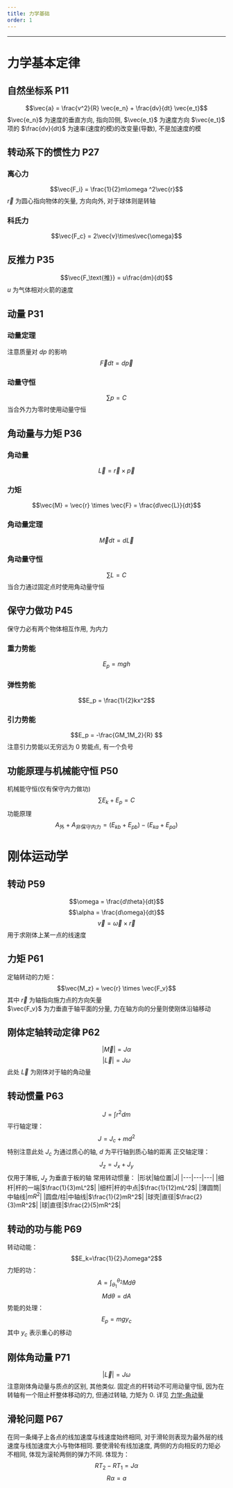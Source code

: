 ```yaml
---
title: 力学基础
order: 1
---
```


---

# 力学基本定律
## 自然坐标系 P11
$$\vec{a} = \frac{v^2}{R}  \vec{e_n} + \frac{dv}{dt}  \vec{e_t}$$
$\vec{e_n}$ 为速度的垂直方向, 指向凹侧, $\vec{e_t}$ 为速度方向
$\vec{e_t}$ 项的 $\frac{dv}{dt}$ 为速率(速度的模)的改变量(导数), 不是加速度的模
## 转动系下的惯性力 P27
### 离心力
$$\vec{F_i} = \frac{1}{2}m\omega ^2\vec{r}$$
$\vec{r}$ 为圆心指向物体的矢量, 方向向外, 对于球体则是转轴  
### 科氏力
$$\vec{F_c} = 2\vec{v}\times\vec{\omega}$$
## 反推力 P35
$$\vec{F_\text{推}} = u\frac{dm}{dt}$$
$u$ 为气体相对火箭的速度
## 动量 P31
### 动量定理
注意质量对 $dp$ 的影响
$$\vec{F}dt=d\vec{p}$$
### 动量守恒
$$\sum p = C$$
当合外力为零时使用动量守恒
## 角动量与力矩 P36

### 角动量
$$\vec{L} = \vec{r} \times \vec{p}$$
### 力矩
$$\vec{M} = \vec{r} \times \vec{F} = \frac{d\vec{L}}{dt}$$
### 角动量定理
$$\vec{M}dt=d\vec{L}$$
### 角动量守恒
$$\sum L = C$$
当合力通过固定点时使用角动量守恒
## 保守力做功 P45
保守力必有两个物体相互作用, 为内力
### 重力势能
$$E_p = mgh$$
### 弹性势能
$$E_p = \frac{1}{2}kx^2$$
### 引力势能
$$E_p = -\frac{GM_1M_2}{R} $$
注意引力势能以无穷远为 $0$ 势能点, 有一个负号
## 功能原理与机械能守恒 P50
机械能守恒(仅有保守内力做功)
$$\sum E_k+E_p=C$$
功能原理
$$A_\text{外}+A_{\text{非保守内力}} = (E_{kb} + E_{pb}) - (E_{ka} + E_{pa})$$

# 刚体运动学
## 转动 P59
$$\omega = \frac{d\theta}{dt}$$
$$\alpha = \frac{d\omega}{dt}$$
$$\vec{v} = \vec{\omega} \times \vec{r}$$
用于求刚体上某一点的线速度
## 力矩 P61
定轴转动的力矩：
$$\vec{M_z} = \vec{r} \times \vec{F_v}$$
其中 $\vec{r}$ 为轴指向施力点的方向矢量  
$\vec{F_v}$ 为力垂直于轴平面的分量, 力在轴方向的分量则使刚体沿轴移动  
## 刚体定轴转动定律 P62
$$|\vec{M}| = J\alpha$$
$$|\vec{L}| = J\omega$$
此处 $\vec{L}$ 为刚体对于轴的角动量
## 转动惯量 P63
$$J = \int r^2dm$$
平行轴定理：
$$J = J_c + md^2$$
特别注意此处 $J_c$ 为通过质心的轴, $d$ 为平行轴到质心轴的距离
正交轴定理：
$$J_z = J_x + J_y$$
仅用于薄板, $J_z$ 为垂直于板的轴
常用转动惯量：
|形状|轴位置|J|
|---|---|---|
|细杆|杆的一端|$\frac{1}{3}mL^2$|
|细杆|杆的中点|$\frac{1}{12}mL^2$|
|薄圆筒|中轴线|$mR^2$|
|圆盘/柱|中轴线|$\frac{1}{2}mR^2$|
|球壳|直径|$\frac{2}{3}mR^2$|
|球|直径|$\frac{2}{5}mR^2$|
## 转动的功与能 P69
转动动能：
$$E_k=\frac{1}{2}J\omega^2$$
力矩的功：
$$A=\int^{\theta_2}_{\theta_1} Md\theta$$
$$Md\theta=dA$$
势能的处理：
$$E_p=mgy_c$$
其中 $y_c$ 表示重心的移动
## 刚体角动量 P71
$$|\vec{L}| = J\omega$$
注意刚体角动量与质点的区别, 其他类似. 
固定点的杆转动不可用动量守恒, 因为在转轴有一个阻止杆整体移动的力, 但通过转轴, 力矩为 $0$. 详见 [力学-角动量](#角动量与力矩-p36)
## 滑轮问题 P67
在同一条绳子上各点的线加速度与线速度始终相同, 对于滑轮则表现为最外层的线速度与线加速度大小与物体相同. 要使滑轮有线加速度, 两侧的方向相反的力矩必不相同, 体现为滚轮两侧的弹力不同. 体现为：
$$RT_2 - RT_1 = J\alpha$$
$$R\alpha = a$$

